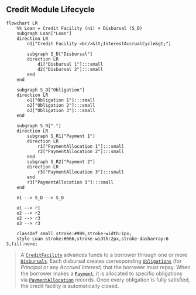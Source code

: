 ## Credit Module Lifecycle

```mermaid
flowchart LR
    %% Loan = Credit Facility (n1) + Disbursal (S_D)
    subgraph Loan["Loan"]
    direction LR
        n1["Credit Facility <br/>&lt;InterestAccrualCycle&gt;"]

        subgraph S_D["Disbursal"]
        direction LR
            d1["Disbursal 1"]:::small
            d2["Disbursal 2"]:::small
        end
    end

    subgraph S_O["Obligation"]
    direction LR
        o1["Obligation 1"]:::small
        o2["Obligation 2"]:::small
        o3["Obligation 3"]:::small
    end

    subgraph S_R["."]
    direction LR
        subgraph S_R1["Payment 1"]
        direction LR
            r1["PaymentAllocation 1"]:::small
            r2["PaymentAllocation 2"]:::small
        end
        subgraph S_R2["Payment 2"]
        direction LR
            r3["PaymentAllocation 3"]:::small
        end
        r3["PaymentAllocation 3"]:::small
    end

    n1 --> S_D --> S_O

    o1 --> r1
    o2 --> r2
    o2 --> r3
    o3 --> r3

    classDef small stroke:#999,stroke-width:1px;
    style Loan stroke:#666,stroke-width:2px,stroke-dasharray:6 3,fill:none;
```

> A [`CreditFacility`](./credit-facility/) advances funds to a borrower through one or more [`Disbursals`](./disbursal/).
  Each disbursal creates corresponding [`Obligations`](./obligation/) (for *Principal* or any *Accrued Interest*) that the borrower must repay.
  When the borrower makes a [`Payment`](./payment/), it is allocated to specific obligations via [`PaymentAllocation`](./payment/#payment-allocation) records.
  Once every obligation is fully satisfied, the credit facility is automatically closed.
